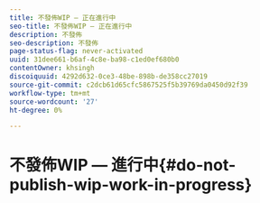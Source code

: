 ```yaml
---
title: 不發佈WIP — 正在進行中
seo-title: 不發佈WIP — 正在進行中
description: 不發佈
seo-description: 不發佈
page-status-flag: never-activated
uuid: 31dee661-b6af-4c8e-ba98-c1ed0ef680b0
contentOwner: khsingh
discoiquuid: 4292d632-0ce3-48be-898b-de358cc27019
source-git-commit: c2dcb61d65cfc5867525f5b39769da0450d92f39
workflow-type: tm+mt
source-wordcount: '27'
ht-degree: 0%

---
```



# 不發佈WIP — 進行中{#do-not-publish-wip-work-in-progress}

